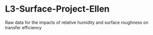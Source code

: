# L3-Surface-Project-Ellen
Raw data for the impacts of relative humidity and surface roughness on transfer efficiency
